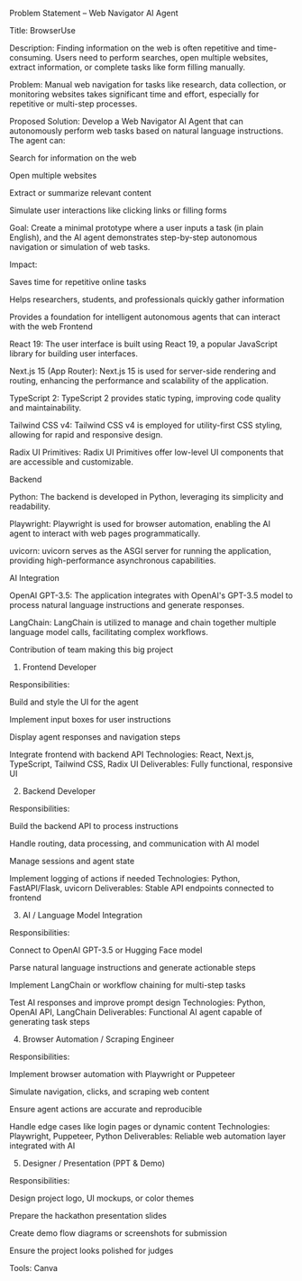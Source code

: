 Problem Statement – Web Navigator AI Agent

Title:
BrowserUse

Description:
Finding information on the web is often repetitive and time-consuming. Users need to perform searches, open multiple websites, extract information, or complete tasks like form filling manually.

Problem:
Manual web navigation for tasks like research, data collection, or monitoring websites takes significant time and effort, especially for repetitive or multi-step processes.

Proposed Solution:
Develop a Web Navigator AI Agent that can autonomously perform web tasks based on natural language instructions. The agent can:

Search for information on the web

Open multiple websites

Extract or summarize relevant content

Simulate user interactions like clicking links or filling forms

Goal:
Create a minimal prototype where a user inputs a task (in plain English), and the AI agent demonstrates step-by-step autonomous navigation or simulation of web tasks.

Impact:

Saves time for repetitive online tasks

Helps researchers, students, and professionals quickly gather information

Provides a foundation for intelligent autonomous agents that can interact with the web
Frontend

React 19: The user interface is built using React 19, a popular JavaScript library for building user interfaces.

Next.js 15 (App Router): Next.js 15 is used for server-side rendering and routing, enhancing the performance and scalability of the application.

TypeScript 2: TypeScript 2 provides static typing, improving code quality and maintainability.

Tailwind CSS v4: Tailwind CSS v4 is employed for utility-first CSS styling, allowing for rapid and responsive design.

Radix UI Primitives: Radix UI Primitives offer low-level UI components that are accessible and customizable.

Backend

Python: The backend is developed in Python, leveraging its simplicity and readability.

Playwright: Playwright is used for browser automation, enabling the AI agent to interact with web pages programmatically.

uvicorn: uvicorn serves as the ASGI server for running the application, providing high-performance asynchronous capabilities.

AI Integration

OpenAI GPT-3.5: The application integrates with OpenAI's GPT-3.5 model to process natural language instructions and generate responses.

LangChain: LangChain is utilized to manage and chain together multiple language model calls, facilitating complex workflows.

Contribution of team making this big project

1. Frontend Developer

Responsibilities:

Build and style the UI for the agent

Implement input boxes for user instructions

Display agent responses and navigation steps

Integrate frontend with backend API
Technologies: React, Next.js, TypeScript, Tailwind CSS, Radix UI
Deliverables: Fully functional, responsive UI

2. Backend Developer

Responsibilities:

Build the backend API to process instructions

Handle routing, data processing, and communication with AI model

Manage sessions and agent state

Implement logging of actions if needed
Technologies: Python, FastAPI/Flask, uvicorn
Deliverables: Stable API endpoints connected to frontend

3. AI / Language Model Integration

Responsibilities:

Connect to OpenAI GPT-3.5 or Hugging Face model

Parse natural language instructions and generate actionable steps

Implement LangChain or workflow chaining for multi-step tasks

Test AI responses and improve prompt design
Technologies: Python, OpenAI API, LangChain
Deliverables: Functional AI agent capable of generating task steps

4. Browser Automation / Scraping Engineer

Responsibilities:

Implement browser automation with Playwright or Puppeteer

Simulate navigation, clicks, and scraping web content

Ensure agent actions are accurate and reproducible

Handle edge cases like login pages or dynamic content
Technologies: Playwright, Puppeteer, Python
Deliverables: Reliable web automation layer integrated with AI

5. Designer / Presentation (PPT & Demo)

Responsibilities:

Design project logo, UI mockups, or color themes

Prepare the hackathon presentation slides

Create demo flow diagrams or screenshots for submission

Ensure the project looks polished for judges

Tools: Canva
